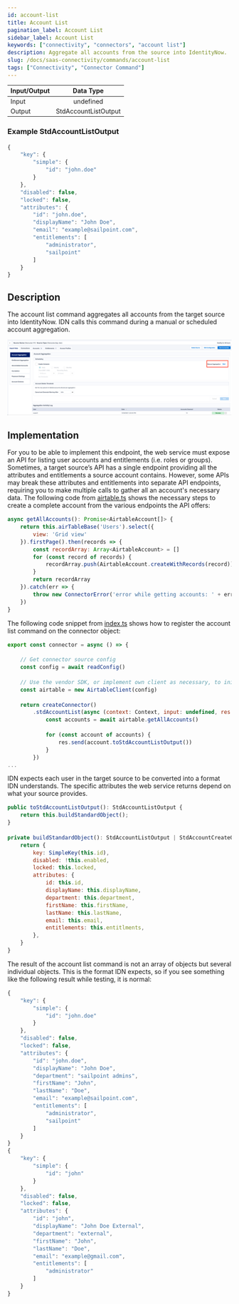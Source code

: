 ```yaml
---
id: account-list
title: Account List
pagination_label: Account List
sidebar_label: Account List
keywords: ["connectivity", "connectors", "account list"]
description: Aggregate all accounts from the source into IdentityNow.
slug: /docs/saas-connectivity/commands/account-list
tags: ["Connectivity", "Connector Command"]
---
```


| Input/Output |      Data Type       |
| :----------- | :------------------: |
| Input        |      undefined       |
| Output       | StdAccountListOutput |

### Example StdAccountListOutput

```javascript
{
    "key": {
        "simple": {
            "id": "john.doe"
        }
    },
    "disabled": false,
    "locked": false,
    "attributes": {
        "id": "john.doe",
        "displayName": "John Doe",
        "email": "example@sailpoint.com",
        "entitlements": [
            "administrator",
            "sailpoint"
        ]
    }
}
```

## Description

The account list command aggregates all accounts from the target source into
IdentityNow. IDN calls this command during a manual or scheduled account
aggregation.

![Account List](./img/account_list_idn.png)

## Implementation

For you to be able to implement this endpoint, the web service must expose an
API for listing user accounts and entitlements (i.e. roles or groups).
Sometimes, a target source’s API has a single endpoint providing all the
attributes and entitlements a source account contains. However, some APIs may
break these attributes and entitlements into separate API endpoints, requiring
you to make multiple calls to gather all an account's necessary data. The
following code from
[airtable.ts](https://github.com/sailpoint-oss/airtable-example-connector/blob/main/src/airtable.ts)
shows the necessary steps to create a complete account from the various
endpoints the API offers:

```javascript
async getAllAccounts(): Promise<AirtableAccount[]> {
    return this.airTableBase('Users').select({
        view: 'Grid view'
    }).firstPage().then(records => {
        const recordArray: Array<AirtableAccount> = []
        for (const record of records) {
            recordArray.push(AirtableAccount.createWithRecords(record))
        }
        return recordArray
    }).catch(err => {
        throw new ConnectorError('error while getting accounts: ' + err)
    })
}
```

The following code snippet from
[index.ts](https://github.com/sailpoint-oss/airtable-example-connector/blob/main/src/index.ts)
shows how to register the account list command on the connector object:

```javascript
export const connector = async () => {

    // Get connector source config
    const config = await readConfig()

    // Use the vendor SDK, or implement own client as necessary, to initialize a client
    const airtable = new AirtableClient(config)

    return createConnector()
        .stdAccountList(async (context: Context, input: undefined, res: Response<StdAccountListOutput>) => {
            const accounts = await airtable.getAllAccounts()

            for (const account of accounts) {
                res.send(account.toStdAccountListOutput())
            }
        })
...
```

IDN expects each user in the target source to be converted into a format IDN
understands. The specific attributes the web service returns depend on what your
source provides.

```javascript
public toStdAccountListOutput(): StdAccountListOutput {
    return this.buildStandardObject();
}

private buildStandardObject(): StdAccountListOutput | StdAccountCreateOutput | StdAccountReadOutput | StdAccountListOutput {
    return {
        key: SimpleKey(this.id),
        disabled: !this.enabled,
        locked: this.locked,
        attributes: {
            id: this.id,
            displayName: this.displayName,
            department: this.department,
            firstName: this.firstName,
            lastName: this.lastName,
            email: this.email,
            entitlements: this.entitlments,
        },
    }
}
```

The result of the account list command is not an array of objects but several
individual objects. This is the format IDN expects, so if you see something like
the following result while testing, it is normal:

```javascript
{
    "key": {
        "simple": {
            "id": "john.doe"
        }
    },
    "disabled": false,
    "locked": false,
    "attributes": {
        "id": "john.doe",
        "displayName": "John Doe",
        "department": "sailpoint admins",
        "firstName": "John",
        "lastName": "Doe",
        "email": "example@sailpoint.com",
        "entitlements": [
            "administrator",
            "sailpoint"
        ]
    }
}
{
    "key": {
        "simple": {
            "id": "john"
        }
    },
    "disabled": false,
    "locked": false,
    "attributes": {
        "id": "john",
        "displayName": "John Doe External",
        "department": "external",
        "firstName": "John",
        "lastName": "Doe",
        "email": "example@gmail.com",
        "entitlements": [
            "administrator"
        ]
    }
}
```
